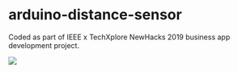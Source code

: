 # arduino-distance-sensor
Coded as part of IEEE x TechXplore NewHacks 2019 business app development project.

![](arduinodistancesensor.gif)
